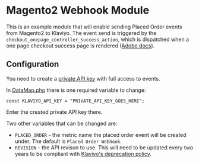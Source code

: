 # Magento2 Webhook Module

This is an example module that will enable sending Placed Order events from Magento2 to Klaviyo. The event send is triggered by the `checkout_onepage_controller_success_action`, which is dispatched when a one page checkout success page is rendered ([Adobe docs](https://developer.adobe.com/commerce/php/development/components/events-and-observers/event-list/#checkout_onepage_controller_success_action)).

## Configuration

You need to create a [private API key](https://help.klaviyo.com/hc/en-us/articles/7423954176283#h_01HDKDXQA1ZGSRCGM041B507KG) with full access to events.

In [DataMap.php](Klaviyo/Webhook/Helper/DataMap.php) there is one required variable to change:

```
const KLAVIYO_API_KEY = "PRIVATE_API_KEY_GOES_HERE";
```
Enter the created private API key there.

Two other variables that can be changed are:
* `PLACED_ORDER` - the metric name the placed order event will be created under. The default is `Placed Order Webhook`.
* `REVISION` - the API revison to use. This will need to be updated every two years to be compliant with [Klaviyo's deprecation policy](https://developers.klaviyo.com/en/docs/api_versioning_and_deprecation_policy).